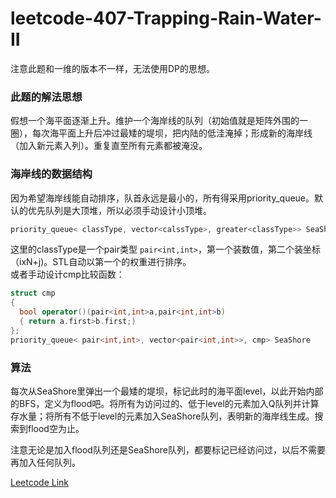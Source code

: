 # leetcode-407-Trapping-Rain-Water-II
注意此题和一维的版本不一样，无法使用DP的思想。

### 此题的解法思想   
假想一个海平面逐渐上升。维护一个海岸线的队列（初始值就是矩阵外围的一圈），每次海平面上升后冲过最矮的堤坝，把内陆的低洼淹掉；形成新的海岸线（加入新元素入列）。重复直至所有元素都被淹没。  

### 海岸线的数据结构   
因为希望海岸线能自动排序，队首永远是最小的，所有得采用priority_queue。默认的优先队列是大顶堆，所以必须手动设计小顶堆。    
```cpp    
priority_queue< classType, vector<calssType>, greater<classType>> SeaShore
```   
这里的classType是一个pair类型 ```pair<int,int>```，第一个装数值，第二个装坐标（ixN+j)。STL自动以第一个的权重进行排序。  
或者手动设计cmp比较函数：
```cpp    
struct cmp
{
  bool operator()(pair<int,int>a,pair<int,int>b)
  { return a.first>b.first;)
};
priority_queue< pair<int,int>, vector<pair<int,int>>, cmp> SeaShore
```   

### 算法   
每次从SeaShore里弹出一个最矮的堤坝，标记此时的海平面level，以此开始内部的BFS，定义为flood吧。将所有为访问过的、低于level的元素加入Q队列并计算存水量；将所有不低于level的元素加入SeaShore队列，表明新的海岸线生成。搜索到flood空为止。  

注意无论是加入flood队列还是SeaShore队列，都要标记已经访问过，以后不需要再加入任何队列。


[Leetcode Link](https://leetcode.com/problems/trapping-rain-water-ii)